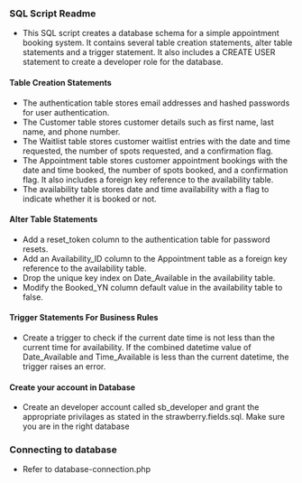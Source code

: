 
### SQL Script Readme

* This SQL script creates a database schema for a simple appointment booking system. It contains several table creation statements, alter table statements and a trigger statement. It also includes a CREATE USER statement to create a developer role for the database.

#### Table Creation Statements

* The authentication table stores email addresses and hashed passwords for user authentication.
* The Customer table stores customer details such as first name, last name, and phone number.
* The Waitlist table stores customer waitlist entries with the date and time requested, the number of spots requested, and a confirmation flag.
* The Appointment table stores customer appointment bookings with the date and time booked, the number of spots booked, and a confirmation flag. It also includes a foreign key reference to the availability table.
* The availability table stores date and time availability with a flag to indicate whether it is booked or not.

#### Alter Table Statements 
* Add a reset_token column to the authentication table for password resets.
* Add an Availability_ID column to the Appointment table as a foreign key reference to the availability table.
* Drop the unique key index on Date_Available in the availability table.
* Modify the Booked_YN column default value in the availability table to false.

#### Trigger Statements For Business Rules 
* Create a trigger to check if the current date time is not less than the current time for availability. If the combined datetime value of Date_Available and Time_Available is less than the current datetime, the trigger raises an error. 
  
#### Create your account in Database 
* Create an developer account called sb_developer and grant the appropriate privilages as stated in the strawberry.fields.sql. Make sure you are in the right database 

### Connecting to database 
* Refer to database-connection.php



